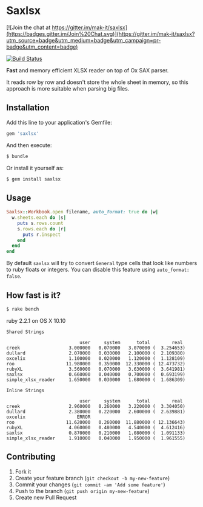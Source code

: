 # Saxlsx

[![Join the chat at https://gitter.im/mak-it/saxlsx](https://badges.gitter.im/Join%20Chat.svg)](https://gitter.im/mak-it/saxlsx?utm_source=badge&utm_medium=badge&utm_campaign=pr-badge&utm_content=badge)

[![Build Status](https://travis-ci.org/mak-it/saxlsx.svg?branch=master)](https://travis-ci.org/mak-it/saxlsx)

**Fast** and memory efficient XLSX reader on top of Ox SAX parser.

It reads row by row and doesn't store the whole sheet in memory, so this
approach is more suitable when parsing big files.

## Installation

Add this line to your application's Gemfile:

```ruby
gem 'saxlsx'
```

And then execute:

```bash
$ bundle
```

Or install it yourself as:

```bash
$ gem install saxlsx
```

## Usage

```ruby
Saxlsx::Workbook.open filename, auto_format: true do |w|
  w.sheets.each do |s|
    puts s.rows.count
    s.rows.each do |r|
      puts r.inspect
    end
  end
end
```

By default `saxlsx` will try to convert `General` type cells that look like
numbers to ruby floats or integers. You can disable this feature
using `auto_format: false`.

## How fast is it?

```bash
$ rake bench
```

ruby 2.2.1 on OS X 10.10

```
Shared Strings

                           user     system      total        real
creek                  3.000000   0.070000   3.070000 (  3.254653)
dullard                2.070000   0.030000   2.100000 (  2.109380)
oxcelix                1.100000   0.020000   1.120000 (  1.128109)
roo                   11.980000   0.350000  12.330000 ( 12.473732)
rubyXL                 3.560000   0.070000   3.630000 (  3.641981)
saxlsx                 0.660000   0.040000   0.700000 (  0.693199)
simple_xlsx_reader     1.650000   0.030000   1.680000 (  1.686309)

Inline Strings

                           user     system      total        real
creek                  2.960000   0.260000   3.220000 (  3.304050)
dullard                2.380000   0.220000   2.600000 (  2.639881)
oxcelix                   ERROR
roo                   11.620000   0.260000  11.880000 ( 12.136643)
rubyXL                 4.060000   0.480000   4.540000 (  4.612416)
saxlsx                 0.870000   0.210000   1.080000 (  1.091133)
simple_xlsx_reader     1.910000   0.040000   1.950000 (  1.961555)
```

## Contributing

1. Fork it
2. Create your feature branch (`git checkout -b my-new-feature`)
3. Commit your changes (`git commit -am 'Add some feature'`)
4. Push to the branch (`git push origin my-new-feature`)
5. Create new Pull Request
